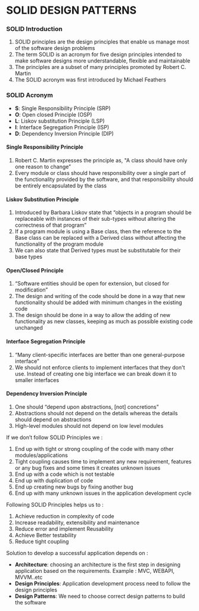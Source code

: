 # SOLID DESIGN PATTERNS

### SOLID Introduction 
1. SOLID principles are the design principles that enable us manage most of the software design problems
2. The term SOLID is an acronym for five design principles intended to make software designs more understandable, flexible and maintainable
3. The principles are a subset of many principles promoted by Robert C. Martin
4. The SOLID acronym was first introduced by Michael Feathers

### SOLID Acronym 
+ **S**: Single Responsibility Principle (SRP) 
+ **O**: Open closed Principle (OSP) 
+ **L**: Liskov substitution Principle (LSP) 
+ **I**: Interface Segregation Principle (ISP) 
+ **D**: Dependency Inversion Principle (DIP)

#### Single Responsibility Principle 
1. Robert C. Martin expresses the principle as, "A class should have only one reason to change”
2. Every module or class should have responsibility over a single part of the functionality provided by the software, and that responsibility should be entirely encapsulated by the class

#### Liskov Substitution Principle 
1. Introduced by Barbara Liskov state that “objects in a program should be replaceable with instances of their sub-types without altering the correctness of that program”
2. If a program module is using a Base class, then the reference to the Base class can be replaced with a Derived class without affecting the functionality of the program module
3. We can also state that Derived types must be substitutable for their base types

#### Open/Closed Principle 
1. “Software entities should be open for extension, but closed for modification”
2. The design and writing of the code should be done in a way that new functionality should be added with minimum changes in the existing code 
3. The design should be done in a way to allow the adding of new functionality as new classes, keeping as much as possible existing code unchanged

#### Interface Segregation Principle 
1. “Many client-specific interfaces are better than one general-purpose interface”
2. We should not enforce clients to implement interfaces that they don't use. Instead of creating one big interface we can break down it to smaller interfaces

#### Dependency Inversion Principle 
1. One should “depend upon abstractions, [not] concretions"
2. Abstractions should not depend on the details whereas the details should depend on abstractions
3. High-level modules should not depend on low level modules 

If we don’t follow SOLID Principles we  :

1. End up with tight or strong coupling of the code with many other modules/applications
2. Tight coupling causes time to implement any new requirement, features or any bug fixes and some times it creates unknown issues
3. End up with a code which is not testable
4. End up with duplication of code
5. End up creating new bugs by fixing another bug
6. End up with many unknown issues in the application development cycle

Following SOLID Principles helps us to  :

1. Achieve reduction in complexity of code
2. Increase readability, extensibility and maintenance
3. Reduce error and implement Reusability
4. Achieve Better testability
5. Reduce tight coupling

Solution to develop a successful application depends on  :

+ **Architecture**: choosing an architecture is the first step in designing application based on the requirements. Example : MVC, WEBAPI, MVVM..etc
+ **Design Principles**: Application development process need to follow the design principles
+ **Design Patterns**: We need to choose correct design patterns to build the software
